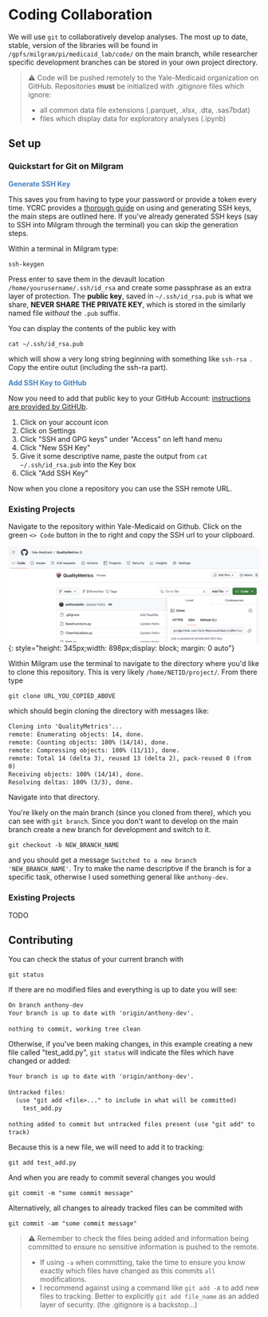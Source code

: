 # Coding Collaboration

We will use `git` to collaboratively develop analyses. The most up to date, stable, version of the libraries will be found in `/gpfs/milgram/pi/medicaid_lab/code/` on the main branch, while researcher specific development branches can be stored in your own project directory. 

> ⚠️ Code will be pushed remotely to the Yale-Medicaid organization on GitHub. Repositories **must** be initialized with .gitignore files which ignore: 
> 
> - all common data file extensions (.parquet, .xlsx, .dta, .sas7bdat)
> - files which display data for exploratory analyses (.ipynb)   

## Set up 
### Quickstart for Git on Milgram

<span style="color:#4781BE">**Generate SSH Key**</span>

This saves you from having to type your password or provide a token every time. YCRC provides a [thorough guide](https://docs.ycrc.yale.edu/clusters-at-yale/access/ssh/) on using and generating SSH keys, the main steps are outlined here. If you've already generated SSH keys (say to SSH into Milgram through the terminal) you can skip the generation steps. 

Within a terminal in Milgram type:

```
ssh-keygen
```

Press enter to save them in the devault location `/home/yourusername/.ssh/id_rsa` and create some passphrase as an extra layer of protection. The **public key**, saved in `~/.ssh/id_rsa.pub` is what we share, **NEVER SHARE THE PRIVATE KEY**, which is stored in the similarly named file *without* the `.pub` suffix. 

You can display the contents of the public key with 

```
cat ~/.ssh/id_rsa.pub 
```

which will show a very long string beginning with something like `ssh-rsa `. Copy the entire outut (including the ssh-ra part). 

<span style="color:#4781BE">**Add SSH Key to GitHub**</span>

Now you need to add that public key to your GitHub Account: [instructions are provided by GitHUb](https://docs.github.com/en/authentication/connecting-to-github-with-ssh/adding-a-new-ssh-key-to-your-github-account#adding-a-new-ssh-key-to-your-account).

1. Click on your account icon
2. Click on Settings
3. Click "SSH and GPG keys" under "Access" on left hand menu
4. Click "New SSH Key"
5. Give it some descriptive name, paste the output from `cat ~/.ssh/id_rsa.pub` into the Key box
6. Click "Add SSH Key"

Now when you clone a repository you can use the SSH remote URL.



### Existing Projects
Navigate to the repository within Yale-Medicaid on Github. Click on the green `<> Code` button in the to right and copy the SSH url to your clipboard. 

![SSH clone](../images/tmsis_ssh.png){: style="height: 345px;width: 898px;display: block; margin: 0 auto"}
    
Within Milgram use the terminal to navigate to the directory where you'd like to clone this repository. This is very likely `/home/NETID/project/`. From there type

```
git clone URL_YOU_COPIED_ABOVE
```

which should begin cloning the directory with messages like:

```
Cloning into 'QualityMetrics'...
remote: Enumerating objects: 14, done.
remote: Counting objects: 100% (14/14), done.
remote: Compressing objects: 100% (11/11), done.
remote: Total 14 (delta 3), reused 13 (delta 2), pack-reused 0 (from 0)
Receiving objects: 100% (14/14), done.
Resolving deltas: 100% (3/3), done.
```

Navigate into that directory. 

You're likely on the main branch (since you cloned from there), which you can see with `git branch`. Since you don't want to develop on the main branch create a new branch for development and switch to it. 

```
git checkout -b NEW_BRANCH_NAME
```

and you should get a message `Switched to a new branch 'NEW_BRANCH_NAME'`. Try to make the name descriptive if the branch is for a specific task, otherwise I used something general like `anthony-dev`. 

### Existing Projects
TODO

## Contributing  

You can check the status of your current branch with 

```
git status
```

If there are no modified files and everything is up to date you will see:

```
On branch anthony-dev
Your branch is up to date with 'origin/anthony-dev'.

nothing to commit, working tree clean
```

Otherwise, if you've been making changes, in this example creating a new file called "test_add.py", `git status` will indicate the files which have changed or added:

```
Your branch is up to date with 'origin/anthony-dev'.

Untracked files:
  (use "git add <file>..." to include in what will be committed)
	test_add.py

nothing added to commit but untracked files present (use "git add" to track)
```

Because this is a new file, we will need to add it to tracking:

```
git add test_add.py
```

And when you are ready to commit several changes you would 

```
git commit -m "some commit message"
```

Alternatively, all changes to already tracked files can be commited with 

```
git commit -am "some commit message"
```

> ⚠️ Remember to check the files being added and information being committed to ensure no sensitive information is pushed to the remote. 
> 
> - If using `-a` when committing, take the time to ensure you know exactly which files have changed as this commits `all` modifications. 
> - I recommend against using a command like `git add -A` to add new files to tracking. Better to explicitly `git add file_name` as an added layer of security. (the .gitignore is a backstop...)